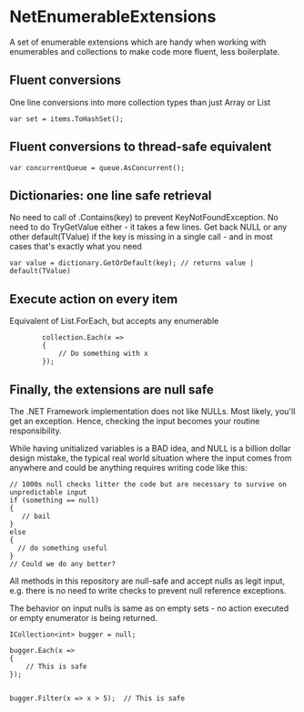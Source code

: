 # NetEnumerableExtensions

A set of enumerable extensions which are handy when working with enumerables and collections to make code more fluent, less boilerplate.

## Fluent conversions

One line conversions into more collection types than just Array or List
```
var set = items.ToHashSet();
```

## Fluent conversions to thread-safe equivalent
```
var concurrentQueue = queue.AsConcurrent();
```

## Dictionaries: one line safe retrieval
No need to call of .Contains(key) to prevent KeyNotFoundException. No need to do TryGetValue either - it takes a few lines. Get back NULL or any other default(TValue) if the key is missing in a single call - and in most cases that's exactly what you need
```
var value = dictionary.GetOrDefault(key); // returns value | default(TValue)
```

## Execute action on every item 
Equivalent of List.ForEach, but accepts any enumerable
```
        collection.Each(x =>
        {
            // Do something with x
        });

```

## Finally, the extensions are null safe

The .NET Framework implementation does not like NULLs. Most likely, you'll get an exception. Hence, checking the input becomes your routine  responsibility.

While having unitialized variables is a BAD idea, and NULL is a billion dollar design mistake, the typical real world situation where the input comes from anywhere and could be anything requires writing code like this:
```
// 1000s null checks litter the code but are necessary to survive on unpredictable input
if (something == null) 
{
   // bail
}
else
{
  // do something useful
}
// Could we do any better?
```
All methods in this repository are null-safe and accept nulls as legit input, e.g. there is no need to write checks to prevent null reference exceptions.

The behavior on input nulls is same as on empty sets - no action executed or empty enumerator is being returned.
```
ICollection<int> bugger = null;

bugger.Each(x =>
{
    // This is safe 
});


bugger.Filter(x => x > 5);  // This is safe 

```
